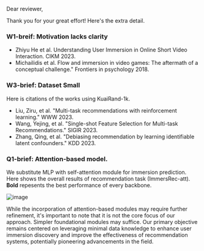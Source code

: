 Dear reviewer,

Thank you for your great effort! Here's the extra detail. 

### W1-breif: Motivation lacks clarity

* Zhiyu He et al. Understanding User Immersion in Online Short Video Interaction. CIKM 2023.
* Michailidis et al. Flow and immersion in video games: The aftermath of a conceptual challenge." Frontiers in psychology 2018. 

### W3-brief: Dataset Small

Here is citations of the works using KuaiRand-1k. 

* Liu, Ziru, et al. "Multi-task recommendations with reinforcement learning." WWW 2023.
* Wang, Yejing, et al. "Single-shot Feature Selection for Multi-task Recommendations." SIGIR 2023.
* Zhang, Qing, et al. "Debiasing recommendation by learning identifiable latent confounders." KDD 2023.


### Q1-brief: Attention-based model. 
We substitute MLP with self-attention module for immersion prediction. Here shows the overall results of recommendation task (ImmersRec-att). **Bold** repesents the best performance of every backbone.

![image](https://github.com/hezy18/ImmersRec/figure/time_cost.png)


While the incorporation of attention-based modules may require further refinement, it's important to note that it is not the core focus of our approach. Simpler foundational modules may suffice. Our primary objective remains centered on leveraging minimal data knowledge to enhance user immersion discovery and improve the effectiveness of recommendation systems, potentially pioneering advancements in the field.
